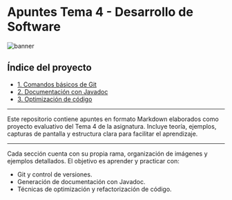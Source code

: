 # Apuntes Tema 4 - Desarrollo de Software

![banner](comandos-git/img/git-banner.png)

## Índice del proyecto

- [1. Comandos básicos de Git](comandos-git/comandos-git.md)
- [2. Documentación con Javadoc](javadoc/javadoc.md)
- [3. Optimización de código](optimizacion/optimizacion.md)

---

Este repositorio contiene apuntes en formato Markdown elaborados como proyecto evaluativo del Tema 4 de la asignatura. Incluye teoría, ejemplos, capturas de pantalla y estructura clara para facilitar el aprendizaje.

---

Cada sección cuenta con su propia rama, organización de imágenes y ejemplos detallados. El objetivo es aprender y practicar con:

- Git y control de versiones.
- Generación de documentación con Javadoc.
- Técnicas de optimización y refactorización de código.
